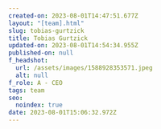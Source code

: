 ```yaml
---
created-on: 2023-08-01T14:47:51.677Z
layout: "[team].html"
slug: tobias-gurtzick
title: Tobias Gurtzick
updated-on: 2023-08-01T14:54:34.955Z
published-on: null
f_headshot:
  url: /assets/images/1588928353571.jpeg
  alt: null
f_role: A - CEO
tags: team
seo:
  noindex: true
date: 2023-08-01T15:06:32.972Z
---
```

